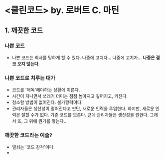 # <클린코드> by. 로버트 C. 마틴

## 1. 깨끗한 코드

### 나쁜 코드

- 나쁜 코드는 회사를 망하게 할 수 있다. 나중에 고치자... 나중에 고치자... **나중은 결코 오지 않는다.**

### 나쁜 코드로 치루는 대가

- 코드를 '해독'해야하는 상황에 이른다.
- 시간이 지나면서 쓰레기 더미는 점점 높아지고 깊어지고, 커진다.
- 청소할 방법이 없어진다. 불가항력이다.
- 관리자들은 생산성이 떨어진다고 판단, 새로운 인력을 투입한다. 하지만, 새로운 인력은 잘할 수가 없다. 기존 코드를 모른다. 근데 관리자들은 생산성을 원한다. 그래서 또, 그 위에 뭔가를 쌓는다..

### 깨끗한 코드라는 예술?

- 열쇠는 '코드 감각'이다.
-
